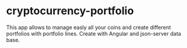 # cryptocurrency-portfolio
This app allows to manage easly all your coins and create different portfolios with portfolio lines. Create with Angular and json-server data base.
